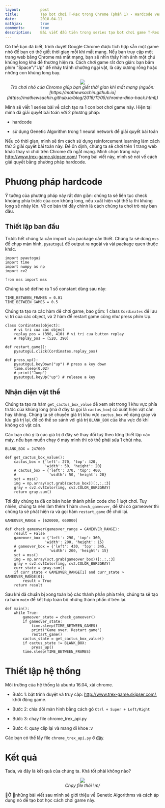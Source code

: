 ```yaml
---
layout:         post
title:          Tạo bot chơi T-Rex trong Chrome (phần 1) - Hardcode version
date:           2018-04-11
mathjax:        true
comments:       true
description:    Bài viết đầu tiên trong series tạo bot chơi game T-Rex của Chrome. Trong bài viết đầu tiên, chúng ta sẽ implement bot theo hardcode version.
---
```



Có thể bạn đã biết, trình duyệt Google Chrome được tích hợp sẵn một game nhỏ để bạn có thể giết thời gian mỗi khi mất mạng. Nếu bạn truy cập một trang web bằng Chrome mà mất mạng, bạn sẽ nhìn thấy hình ảnh một chú khủng long khá dễ thương hiện ra. Cách chơi game rất đơn giản: bạn bấm phím "Space"/"Up" để nhảy tránh chướng ngại vật, là cây xương rồng hoặc những con khủng long bay.

<p align="center">
  <img src="https://Tulip4attoo.github.io/assets/img/chrome-trex/chrome_trex_intro.gif"><br>
  <i>Trò chơi nhỏ của Chrome giúp bạn giết thời gian khi mất mạng (nguồn: [https://mathewsachin.github.io](https://mathewsachin.github.io/blog/2016/11/05/chrome-dino-hack.html))</i>
</p>

Mình sẽ viết 1 series bài về cách tạo ra 1 con bot chơi game này. Hiện tại mình đã giải quyết bài toán với 2 phương pháp:

+ hardcode

+ sử dụng Genetic Algorithm trong 1 neural network để giải quyết bài toán

Nếu có thời gian, mình sẽ tìm cách sử dụng reinforcement learning làm cách thứ 3 giải quyết bài toán này. Để ổn định, chúng ta sẽ chơi trên 1 trang web khác thay vì chơi trên Chrome đã ngắt mạng. Mình chọn trang này: http://www.trex-game.skipser.com/ Trong bài viết này, mình sẽ nói về cách giải quyết bằng phương pháp hardcode.


# Phương pháp hardcode

Ý tưởng của phương pháp này rất đơn giản: chúng ta sẽ liên tục check khoảng phía trước của con khủng long, nếu xuất hiện vật thể lạ thì khủng long sẽ nhảy lên. Về cơ bản thì đây chính là cách chúng ta chơi trò này ban đầu.

## Thiết lập ban đầu

Trước hết chúng ta cần import các package cần thiết. Chúng ta sẽ dùng  `mss` để chụp màn hình, `pyautogui` để output ra ngoài và vài package quen thuộc khác.

```{python}
import pyautogui
import time
import numpy as np
import cv2

from mss import mss
```

Chúng ta sẽ define ra 1 số constant dùng sau này:

```{python}
TIME_BETWEEN_FRAMES = 0.01
TIME_BETWEEN_GAMES = 0.5
```

Chúng ta tạo ra các hàm để chơi game, bao gồm: 1 class `Cordinates` để lưu vị trí của các object, và 2 hàm để restart game cũng như press phím Up.

```{python}
class Cordinates(object):
    # vi tri cua cac object
    replay_pos = (390, 410) # vi tri cua button replay
    # replay_pos = (520, 390)

def restart_game():
    pyautogui.click(Cordinates.replay_pos)

def press_up():
    pyautogui.keyDown("up") # press a key down
    time.sleep(0.02)
    # print("Jump")
    pyautogui.keyUp("up") # release a key
```

## Nhận diện vật thể

Chúng ta tạo ra hàm `get_cactus_box_value` để xem xét trong 1 khu vực phía trước của khủng long (mà ở đây ta gọi là `cactus_box`) có xuất hiện vật cản hay không. Chúng ta sẽ chuyển giá trị khu vực `cactus_box` về dạng gray và lưu giá trị lại, để có thể so sánh với giá trị `BLANK_BOX` của khu vực đó khi không có vật cản.

Các bạn chú ý là các giá trị ở đây sẽ thay đổi tuỳ theo từng thiết lập các máy, nếu bạn muốn chạy ở máy mình thì có thể phải sửa 1 chút nha.

```{python}
BLANK_BOX = 247000

def get_cactus_box_value():
    cactus_box = {'left': 270, 'top': 420, 
                  'width': 50, 'height': 20}
    # cactus_box = {'left': 370, 'top': 400, 
    #               'width': 50, 'height': 20}
    sct = mss()
    img = np.array(sct.grab(cactus_box))[:,:,:3]
    gray = cv2.cvtColor(img, cv2.COLOR_BGR2GRAY)
    return gray.sum()
```

Tới đây chúng ta đã cơ bản hoàn thành phần code cho 1 lượt chơi. Tuy nhiên, chúng ta nên làm thêm 1 hàm `check_gameover`, để khi có gameover thì chúng ta sẽ phát hiện ra và gọi hàm `restart_game` để chơi lại.

```{python}
GAMEOVER_RANGE = [620000, 660000]

def check_gameover(gameover_range = GAMEOVER_RANGE):
    result = False
    gameover_box = {'left': 290, 'top': 360, 
                  'width': 200, 'height': 15}
    # gameover_box = {'left': 430, 'top': 345, 
    #               'width': 200, 'height': 15}
    sct = mss()
    img = np.array(sct.grab(gameover_box))[:,:,:3]
    gray = cv2.cvtColor(img, cv2.COLOR_BGR2GRAY)
    curr_state = gray.sum()
    if curr_state < GAMEOVER_RANGE[1] and curr_state > GAMEOVER_RANGE[0]:
        result = True
    return result
```

Sau khi đã chuẩn bị xong toàn bộ các thành phần phía trên, chúng ta sẽ tạo ra hàm `main` để kết hợp toàn bộ những thành phần ở trên lại.

```{python}
def main():
    while True:
        gameover_state = check_gameover()
        if gameover_state:
            time.sleep(TIME_BETWEEN_GAMES)
            print("Game over. Restart game")
            restart_game()
        cactus_state = get_cactus_box_value()
        if cactus_state != BLANK_BOX:
            press_up()
        time.sleep(TIME_BETWEEN_FRAMES)
```

# Thiết lập hệ thống

Môi trường của hệ thống là ubuntu 16.04, xài chrome.

+ Bước 1: bật trình duyệt và truy cập: http://www.trex-game.skipser.com/, khởi động game.

+ Bước 2: chia đôi màn hình bằng cách gõ `Ctrl + Super + Left/Right`

+ Bước 3: chạy file chrome_trex_api.py

+ Bước 4: quay clip lại và mang đi khoe :v

Các bạn có thể lấy file `chrome_trex_api.py` ở [đây](https://github.com/Tulip4attoo/chrome_trex/blob/master/chrome_trex_api.py)

# Kết quả

Tada, và đây là kết quả của chúng ta. Khá tốt phải không nào?

<p align="center">
  <img src="https://Tulip4attoo.github.io/assets/img/chrome-trex/chrome_trex_hardcode.gif"><br>
  <i>Chạy file thôi \m/</i>
</p>

Ở những bài viết sau mình sẽ giới thiệu về Genetic Algorithms và cách áp dụng nó để tạo bot học cách chơi game này.